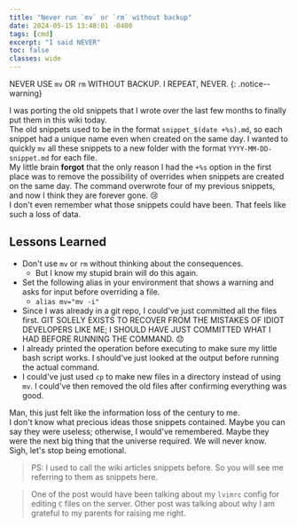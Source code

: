```yaml
---
title: "Never run `mv` or `rm` without backup"
date: 2024-05-15 13:48:01 -0400
tags: [cmd]
excerpt: "I said NEVER"
toc: false
classes: wide
---
```


NEVER USE `mv` OR `rm` WITHOUT BACKUP. I REPEAT, NEVER.
{: .notice--warning}

I was porting the old snippets that I wrote over the last few months to finally put them in this wiki today.  
The old snippets used to be in the format `snippet_$(date +%s).md`, so each snippet had a unique name even when created on the same day. 
I wanted to quickly `mv` all these snippets to a new folder with the format `YYYY-MM-DD-snippet.md` for each file.  
My little brain **forgot** that the only reason I had the `+%s` option in the first place was to remove the possibility of overrides when snippets are created on the same day.
The command overwrote four of my previous snippets, and now I think they are forever gone. :cry:  
I don't even remember what those snippets could have been. That feels like such a loss of data.

## Lessons Learned
* Don't use `mv` or `rm` without thinking about the consequences.
  * But I know my stupid brain will do this again.
* Set the following alias in your environment that shows a warning and asks for input before overriding a file.
  * `alias mv="mv -i"`
* Since I was already in a git repo, I could've just committed all the files first. GIT SOLELY EXISTS TO RECOVER FROM THE MISTAKES OF IDIOT DEVELOPERS LIKE ME; I SHOULD HAVE JUST COMMITTED WHAT I HAD BEFORE RUNNING THE COMMAND. :disappointed:
* I already printed the operation before executing to make sure my little bash script works. I should've just looked at the output before running the actual command.
* I could've just used `cp` to make new files in a directory instead of using `mv`. I could've then removed the old files after confirming everything was good.

Man, this just felt like the information loss of the century to me.  
I don't know what precious ideas those snippets contained. Maybe you can say they were useless; otherwise, I would've remembered. Maybe they were the next big thing that the universe required.
We will never know.  
Sigh, let's stop being emotional.

> PS: I used to call the wiki articles snippets before. So you will see me referring to them as snippets here.

> One of the post would have been talking about my `lvimrc` config for editing `C` files on the server.
Other post was talking about why I am grateful to my parents for raising me right.
